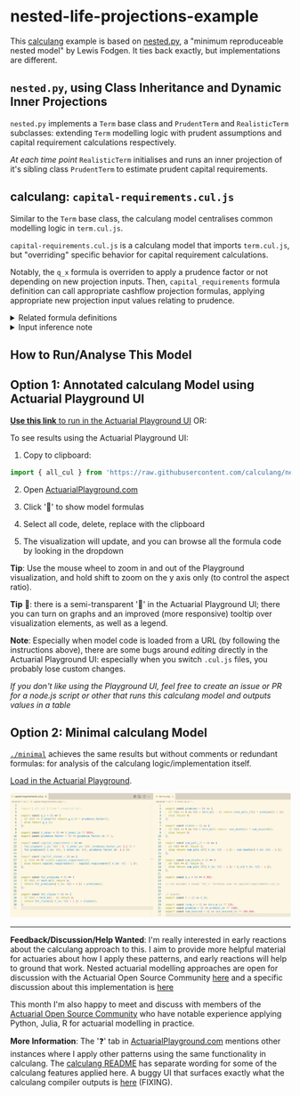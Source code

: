 # nested-life-projections-example

This [calculang](https://calculang.dev) example is based on [nested.py](https://github.com/actuarialopensource/methodology/blob/main/nested/nested.py), a "minimum reproduceable nested model" by Lewis Fodgen. It ties back exactly, but implementations are different.

## `nested.py`, using Class Inheritance and Dynamic Inner Projections

`nested.py` implements a `Term` base class and `PrudentTerm` and `RealisticTerm` subclasses: extending `Term` modelling logic with prudent assumptions and capital requirement calculations respectively.

*At each time point* `RealisticTerm` initialises and runs an inner projection of it's sibling class `PrudentTerm` to estimate prudent capital requirements.

## calculang: `capital-requirements.cul.js`

Similar to the `Term` base class, the calculang model centralises common modelling logic in `term.cul.js`.

`capital-requirements.cul.js` is a calculang model that imports `term.cul.js`, but "overriding" specific behavior for capital requirement calculations.

Notably, the `q_x` formula is overriden to apply a prudence factor or not depending on new projection inputs. Then, `capital_requirements` formula definition can call appropriate cashflow projection formulas, applying appropriate new projection input values relating to prudence.

<details><summary>Related formula definitions</summary>

~~~js
export const q_x = () => {
  if (t() >= t_inner()) return q_x_() * prudence_factor();
  else return q_x_();
};

export const capital_requirement = () =>
  fut_claims({ t_in: t() + 1, t_inner_in: t(), prudence_factor_in: 1.2 }) +
  fut_premiums({ t_in: t(), t_inner_in: t(), prudence_factor_in: 1.2 });
~~~

</details>

<details><summary>Input inference note</summary>

Although the `q_x` formula is explicitly overridden to use new inputs and the logic in `term.cul.js` has no notion about them, the calculang **compiler** infers that `num_deaths` all the way to `fut_claims` in `term.cul.js` should use the new inputs. Input inference explains why there is a lot of empty/minimalistic brackets in calculang functions and calls (which I might remove in future), and this promotes very general definition of modelling logic, so that can be applied for many different purposes.

Input inference helps formulas to be concise, but adaptability is it's real purpose.

</details>

## How to Run/Analyse This Model

## Option 1: Annotated calculang Model using Actuarial Playground UI

[**Use this link** to run in the Actuarial Playground UI](https://actuarialplayground.com/#url=https://raw.githubusercontent.com/calculang/nested-life-projections-example/refs/heads/main/src/capital-requirements.cul.js) OR:

To see results using the Actuarial Playground UI:

1. Copy to clipboard:

~~~js
import { all_cul } from 'https://raw.githubusercontent.com/calculang/nested-life-projections-example/refs/heads/main/src/capital-requirements.cul.js'
~~~

2. Open [ActuarialPlayground.com](https://actuarialplayground.com)

3. Click '💬' to show model formulas

4. Select all code, delete, replace with the clipboard

5. The visualization will update, and you can browse all the formula code by looking in the dropdown

**Tip**: Use the mouse wheel to zoom in and out of the Playground visualization, and hold shift to zoom on the y axis only (to control the aspect ratio).

**Tip** 📌: there is a semi-transparent '🥚' in the Actuarial Playground UI; there you can turn on graphs and an improved (more responsive) tooltip over visualization elements, as well as a legend.

**Note**: Especially when model code is loaded from a URL (by following the instructions above), there are some bugs around *editing* directly in the Actuarial Playground UI: especially when you switch `.cul.js` files, you probably lose custom changes.

*If you don't like using the Playground UI, feel free to create an issue or PR for a node.js script or other that runs this calculang model and outputs values in a table*


## Option 2: Minimal calculang Model

[`./minimal`](./minimal/) achieves the same results but without comments or redundant formulas: for analysis of the calculang logic/implementation itself.

[Load in the Actuarial Playground](https://actuarialplayground.com/#url=https://raw.githubusercontent.com/calculang/nested-life-projections-example/refs/heads/main/minimal/src/playground.cul.js).

![capital-requirements and term calculang formulas (unannotated)](./minimal/minimal.png)

---

**Feedback/Discussion/Help Wanted**: I'm really interested in early reactions about the calculang approach to this. I aim to provide more helpful material for actuaries about how I apply these patterns, and early reactions will help to ground that work. Nested actuarial modelling approaches are open for discussion with the Actuarial Open Source Community [here](https://github.com/actuarialopensource/methodology/discussions) and a specific discussion about this implementation is [here](#)

This month I'm also happy to meet and discuss with members of the [Actuarial Open Source Community](https://www.linkedin.com/groups/13937070) who have notable experience applying Python, Julia, R for actuarial modelling in practice.

**More Information**: The '❓' tab in [ActuarialPlayground.com](https://actuarialplayground.com) mentions other instances where I apply other patterns using the same functionality in calculang. The [calculang README](https://github.com/calculang/calculang) has separate wording for some of the calculang features applied here. A buggy UI that surfaces exactly what the calculang compiler outputs is [here](https://finding-calculang-foc.netlify.app/editor) (FIXING).

